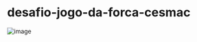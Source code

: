 # desafio-jogo-da-forca-cesmac

![image](https://github.com/cajeneto/desafio-jogo-da-forca-cesmac/assets/89559306/5127e40d-2ed5-474f-8768-c2073da16d0a)
